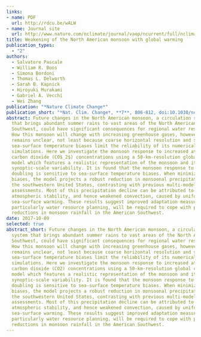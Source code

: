 ```yaml
---
links:
- name: PDF
  url: http://rdcu.be/wALW
- name: Journal site
  url: http://www.nature.com/nclimate/journal/vaop/ncurrent/full/nclimate3412.html
title: Weakening of the North American monsoon with global warming
publication_types:
  - "2"
authors:
  - Salvatore Pascale
  - William R. Boos
  - Simona Bordoni
  - Thomas L. Delworth
  - Sarah B. Kapnick
  - Hiroyuki Murakami
  - Gabriel A. Vecchi
  - Wei Zhang
publication: "*Nature Climate Change*"
publication_short: "*Nat. Clim. Change*, **7**, 806-812, doi:10.1038/nclimate3412"
abstract: Future changes in the North American monsoon, a circulation system
  that brings abundant summer rains to vast areas of the North American
  Southwest, could have significant consequences for regional water resources.
  How this monsoon will change with increasing greenhouse gases, however,
  remains unclear, not least because coarse horizontal resolution and systematic
  sea-surface temperature biases limit the reliability of its numerical model
  simulations. Here we investigate the monsoon response to increased atmospheric
  carbon dioxide (CO$_2$) concentrations using a 50-km-resolution global climate
  model which features a realistic representation of the monsoon and its
  synoptic-scale variability. It is found that the monsoon response to CO$_2$
  doubling is sensitive to sea-surface temperature biases. When minimizing these
  biases, the model projects a robust reduction in monsoonal precipitation over
  the southwestern United States, contrasting with previous multi-model
  assessments. Most of this precipitation decline can be attributed to increased
  atmospheric stability, and hence weakened convection, caused by uniform
  sea-surface warming. These results suggest improved adaptation measures,
  particularly water resource planning, will be required to cope with projected
  reductions in monsoon rainfall in the American Southwest.
date: 2017-10-09
selected: true
abstract_short: Future changes in the North American monsoon, a circulation
  system that brings abundant summer rains to vast areas of the North American
  Southwest, could have significant consequences for regional water resources.
  How this monsoon will change with increasing greenhouse gases, however,
  remains unclear, not least because coarse horizontal resolution and systematic
  sea-surface temperature biases limit the reliability of its numerical model
  simulations. Here we investigate the monsoon response to increased atmospheric
  carbon dioxide (CO2) concentrations using a 50-km-resolution global climate
  model which features a realistic representation of the monsoon and its
  synoptic-scale variability. It is found that the monsoon response to CO2
  doubling is sensitive to sea-surface temperature biases. When minimizing these
  biases, the model projects a robust reduction in monsoonal precipitation over
  the southwestern United States, contrasting with previous multi-model
  assessments. Most of this precipitation decline can be attributed to increased
  atmospheric stability, and hence weakened convection, caused by uniform
  sea-surface warming. These results suggest improved adaptation measures,
  particularly water resource planning, will be required to cope with projected
  reductions in monsoon rainfall in the American Southwest.
---
```

